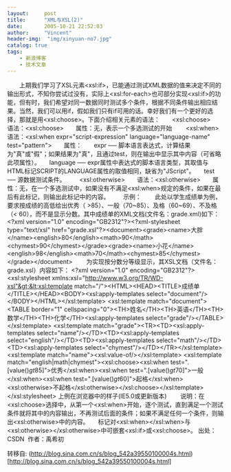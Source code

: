 ```yaml
---
layout:     post
title:      "XML与XSL(2)"
date:       2005-10-21 22:52:03
author:     "Vincent"
header-img:  "img/xinyuan-no7.jpg"
catalog: true
tags:
    - 新浪博客
    - 技术文章
---
```




　　上期我们学习了XSL元素&lt;xsl:if&gt;，已能通过测试XML数据的值来决定不同的输出形式，不知你尝试过没有，实际上&lt;xsl:for-each&gt;也可部分实现&lt;xsl:if&gt;的功能，但有时，我们希望对同一数据同时测试多个条件，根据不同条件输出相应结果。当然，我们可以用if，假如我们只有if可用的话。幸好我们有一个更好的选择，那就是用&lt;xsl:choose&gt;。下面介绍相关元素的语法：　　&lt;xsl:choose&gt;　　语法：&lt;xsl:choose&gt;　　属性：无，表示一个多选测试的开始
　　&lt;xsl:when&gt;　　语法：&lt;xsl:when expr="script-expression" language="language-name" test="pattern"&gt;　　属性：　　expr ── 脚本语言表达式，计算结果为"真"或"假"；如果结果为"真"，且通过test，则在输出中显示其中内容（可省略此项属性）。　　language ── expr属性中表达式的脚本语言类型，其取值与HTML标记SCRIPT的LANGUAGE属性的取值相同，缺省为"JScript"。　　test ── 源数据测试条件。
　　&lt;xsl:otherwise&gt;　　语法：&lt;xsl:otherwise&gt;　　属性：无，在一个多选测试中，如果没有不满足&lt;xsl:when&gt;规定的条件，如果在最后有此标记，则输出此标记中的内容。
　　示例：
　　此处以学生成绩单为例，要求按成绩的高低给出优秀（ &gt;85）、一般（70~85）、及格（60~69）、不及格（&lt; 60），而不是显示分数。其中成绩单的XML文档(文件名：grade.xml)如下：&lt;?xml version="1.0" encoding="GB2312"?&gt;&lt;?xml-stylesheet type="text/xsl" href="grade.xsl"?&gt;&lt;document&gt;&lt;grade&gt;&lt;name&gt;大胖&lt;/name&gt;&lt;english&gt;80&lt;/english&gt;&lt;math&gt;90&lt;/math&gt;&lt;chymest&gt;90&lt;/chymest&gt;&lt;/grade&gt;&lt;grade&gt;&lt;name&gt;小花&lt;/name&gt;&lt;english&gt;98&lt;/english&gt;&lt;math&gt;70&lt;/math&gt;&lt;chymest&gt;85&lt;/chymest&gt;&lt;/grade&gt;&lt;/document&gt;
　　为实现按分数分等级显示，其XSL文档（文件名：grade.xsl）内容如下：
&lt;?xml version="1.0" encoding="GB2312"?&gt;&lt;xsl:stylesheet xmlns:xsl="http://www.w3.org/TR/WD-xsl"&gt;&lt;xsl:template match="/"&gt;&lt;HTML&gt;&lt;HEAD&gt;&lt;TITLE&gt;成绩单&lt;/TITLE&gt;&lt;/HEAD&gt;&lt;BODY&gt;&lt;xsl:apply-templates select="document"/&gt;&lt;/BODY&gt;&lt;/HTML&gt;&lt;/xsl:template&gt;
&lt;xsl:template match="document"&gt;&lt;TABLE border="1" cellspacing="0"&gt;&lt;TH&gt;姓名&lt;/TH&gt;&lt;TH&gt;英语&lt;/TH&gt;&lt;TH&gt;数学&lt;/TH&gt;&lt;TH&gt;化学&lt;/TH&gt;&lt;xsl:apply-templates select="grade"/&gt;&lt;/TABLE&gt;&lt;/xsl:template&gt;
&lt;xsl:template match="grade"&gt;&lt;TR&gt;&lt;TD&gt;&lt;xsl:apply-templates select="name"/&gt;&lt;/TD&gt;&lt;TD&gt;&lt;xsl:apply-templates select="english"/&gt;&lt;/TD&gt;&lt;TD&gt;&lt;xsl:apply-templates select="math"/&gt;&lt;/TD&gt;&lt;TD&gt;&lt;xsl:apply-templates select="chymest"/&gt;&lt;/TD&gt;&lt;/TR&gt;&lt;/xsl:template&gt;
&lt;xsl:template match="name"&gt;&lt;xsl:value-of/&gt;&lt;/xsl:template&gt;
&lt;xsl:template match="english|math|chymest"&gt;&lt;xsl:choose&gt;&lt;xsl:when test=".[value()$gt$85]"&gt;优秀&lt;/xsl:when&gt;&lt;xsl:when test=".[value()$gt$70]"&gt;一般&lt;/xsl:when&gt;&lt;xsl:when test=".[value()$gt$60]"&gt;起格&lt;/xsl:when&gt;&lt;xsl:otherwise&gt;不起格&lt;/xsl:otherwise&gt;&lt;/xsl:choose&gt;&lt;/xsl:template&gt;
&lt;/xsl:stylesheet&gt;
上例在浏览器中的样子(IE5.0或更新版本)
　　说明：在&lt;xsl:choose&gt;选择中，从第一个&lt;xsl:when&gt;开始，逐个测试，直到满足一个测试条件就将其中的内容输出，不再测试后面的条件；如果不满足任何一个条件，则输出&lt;xsl:otherwise&gt;中的内容。　　标记对&lt;xsl:when&gt;&lt;/xsl:when&gt;与&lt;xsl:otherwise&gt;&lt;/xsl:otherwise&gt;中可嵌套&lt;xsl:if&gt;或&lt;xsl:choose&gt;。
出处：CSDN  作者：禹希初 





转移自: (http://blog.sina.com.cn/s/blog_542a39550100004s.html)[http://blog.sina.com.cn/s/blog_542a39550100004s.html]